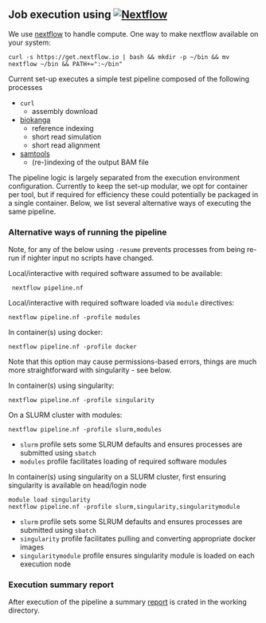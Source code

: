Job execution using [![Nextflow](https://www.nextflow.io/img/nextflow2014_no-bg.png)](https://www.nextflow.io/)
--------------------------------------------------------

We use [nextflow](https://www.nextflow.io/) to handle compute. One way to make nextflow available on your system: 

`curl -s https://get.nextflow.io | bash && mkdir -p ~/bin && mv nextflow ~/bin && PATH+=":~/bin"`

Current set-up executes a simple test pipeline composed of the following processes

* `curl` 
  * assembly download
* [biokanga](https://github.com/csiro-crop-informatics/biokanga) 
  * reference indexing 
  * short read simulation
  * short read alignment 
* [samtools](http://www.htslib.org/) 
  * (re-)indexing of the output BAM file 


The pipeline logic is largely separated from the execution environment configuration. 
Currently to keep the set-up modular, we opt for container per tool, but if required for efficiency these could potentially be packaged in a single container.
Below, we list several alternative ways of executing the same pipeline. 

### Alternative ways of running the pipeline

Note, for any of the below using `-resume` prevents processes from being re-run if nighter input no scripts have changed.

Local/interactive with required software assumed to be available:

``` nextflow pipeline.nf```

Local/interactive with required software loaded via `module` directives:

```nextflow pipeline.nf -profile modules```

In container(s) using docker:

```nextflow pipeline.nf -profile docker```

Note that this option may cause permissions-based errors, things are 
much more straightforward with singularity - see below.


In container(s) using singularity:

```nextflow pipeline.nf -profile singularity```

On a SLURM cluster with modules:

```nextflow pipeline.nf -profile slurm,modules```

* `slurm` profile sets some SLRUM defaults and ensures processes are submitted using `sbatch`
* `modules` profile facilitates loading of required software modules

In container(s) using singularity on a SLURM cluster, first ensuring singularity is available on head/login node


```
module load singularity
nextflow pipeline.nf -profile slurm,singularity,singularitymodule
```

* `slurm` profile sets some SLRUM defaults and ensures processes are submitted using `sbatch`
* `singularity` profile facilitates pulling and converting appropriate docker images 
* `singularitymodule` profile ensures singularity module is loaded on each execution node

### Execution summary report

After execution of the pipeline a summary [report](report.html) is crated in the working directory.


